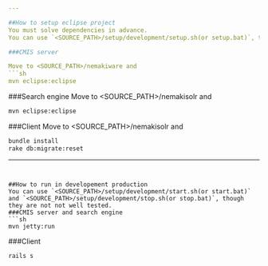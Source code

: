 ```yaml
---

##How to setup eclipse project
You must solve dependencies in advance.  
You can use `<SOURCE_PATH>/setup/development/setup.sh(or setup.bat)`, though it's not well tested.

###CMIS server

Move to <SOURCE_PATH>/nemakiware and
```sh
mvn eclipse:eclipse
```

###Search engine
Move to <SOURCE_PATH>/nemakisolr and
```sh
mvn eclipse:eclipse
```

###Client
Move to <SOURCE_PATH>/nemakisolr and
```sh
bundle install
rake db:migrate:reset
```

---
```


##How to run in developement production
You can use `<SOURCE_PATH>/setup/development/start.sh(or start.bat)` and `<SOURCE_PATH>/setup/development/stop.sh(or stop.bat)`, though they are not not well tested.
###CMIS server and search engine
```sh
mvn jetty:run
```

###Client
```sh
rails s
```